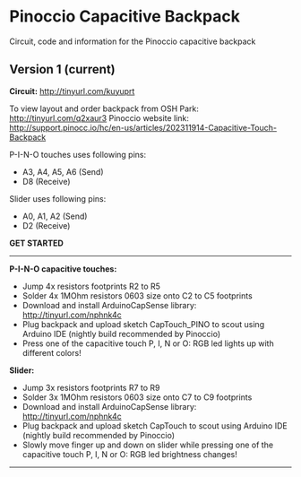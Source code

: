 Pinoccio Capacitive Backpack
============================
Circuit, code and information for the Pinoccio capacitive backpack

Version 1 (current)
----------------------------
**Circuit:** http://tinyurl.com/kuyuprt

To view layout and order backpack from OSH Park: http://tinyurl.com/q2xaur3
Pinoccio website link: http://support.pinocc.io/hc/en-us/articles/202311914-Capacitive-Touch-Backpack

P-I-N-O touches uses following pins:
 - A3, A4, A5, A6 (Send)
 - D8 (Receive)

Slider uses following pins:
 - A0, A1, A2 (Send)
 - D2 (Receive)

**GET STARTED**
************

**P-I-N-O capacitive touches:**
- Jump 4x resistors footprints R2 to R5
- Solder 4x 1MOhm resistors 0603 size onto C2 to C5 footprints
- Download and install ArduinoCapSense library: http://tinyurl.com/nphnk4c
- Plug backpack and upload sketch CapTouch_PINO to scout using Arduino IDE (nightly build recommended by Pinoccio)
- Press one of the capacitive touch P, I, N or O: RGB led lights up with different colors!

**Slider:**
- Jump 3x resistors footprints R7 to R9
- Solder 3x 1MOhm resistors 0603 size onto C7 to C9 footprints
- Download and install ArduinoCapSense library: http://tinyurl.com/nphnk4c
- Plug backpack and upload sketch CapTouch to scout using Arduino IDE (nightly build recommended by Pinoccio)
- Slowly move finger up and down on slider while pressing one of the capacitive touch P, I, N or O: RGB led brightness changes!

************
